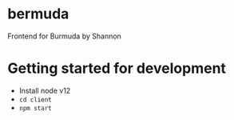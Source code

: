 # bermuda
Frontend for Burmuda by Shannon

# Getting started for development
* Install node v12
* `cd client`
* `npm start`
